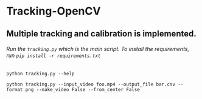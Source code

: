 # Tracking-OpenCV

## Multiple tracking and calibration is implemented.

###### Run the `tracking.py` which is the main script. To install the requirements, run `pip install -r requirements.txt`

```
python tracking.py --help
```

```
python tracking.py --input_video foo.mp4 --output_file bar.csv --format png --make_video False --from_center False
```
